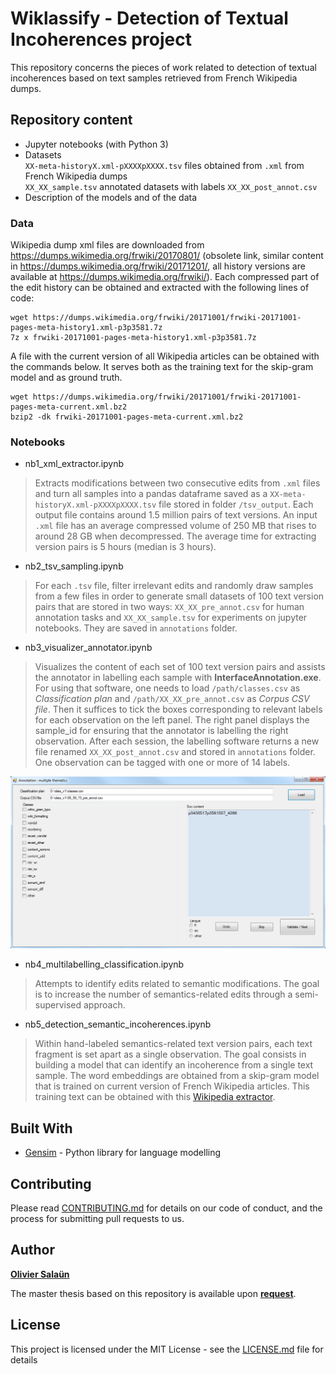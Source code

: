 # Wiklassify - Detection of Textual Incoherences project

This repository concerns the pieces of work related to detection of textual incoherences based on text samples retrieved from French Wikipedia dumps.

## Repository content

* Jupyter notebooks (with Python 3)
* Datasets<br>
   <code>XX-meta-historyX.xml-pXXXXpXXXX.tsv</code> files obtained from <code>.xml</code> from French Wikipedia dumps<br>
   <code>XX_XX_sample.tsv</code> annotated datasets with labels <code>XX_XX_post_annot.csv</code>
* Description of the models and of the data

### Data

Wikipedia dump xml files are downloaded from https://dumps.wikimedia.org/frwiki/20170801/ (obsolete link, similar content in https://dumps.wikimedia.org/frwiki/20171201/, all history versions are available at https://dumps.wikimedia.org/frwiki/). Each compressed part of the edit history can be obtained and extracted with the following lines of code:

```
wget https://dumps.wikimedia.org/frwiki/20171001/frwiki-20171001-pages-meta-history1.xml-p3p3581.7z
7z x frwiki-20171001-pages-meta-history1.xml-p3p3581.7z
```

A file with the current version of all Wikipedia articles can be obtained with the commands below. It serves both as the training text for the skip-gram model and as ground truth.

```
wget https://dumps.wikimedia.org/frwiki/20171001/frwiki-20171001-pages-meta-current.xml.bz2
bzip2 -dk frwiki-20171001-pages-meta-current.xml.bz2
```

### Notebooks

* nb1_xml_extractor.ipynb

> Extracts modifications between two consecutive edits from <code>.xml</code> files and turn all samples into a pandas dataframe saved as a <code>XX-meta-historyX.xml-pXXXXpXXXX.tsv</code> file stored in folder <code>/tsv_output</code>. Each output file contains around 1.5 million pairs of text versions. An input <code>.xml</code> file has an average compressed volume of 250 MB that rises to around 28 GB when decompressed. The average time for extracting version pairs is 5 hours (median is 3 hours).
    
* nb2_tsv_sampling.ipynb

> For each <code>.tsv</code> file, filter irrelevant edits and randomly draw samples from a few files in order to generate small datasets of 100 text version pairs that are stored in two ways: <code>XX_XX_pre_annot.csv</code> for human annotation tasks and <code>XX_XX_sample.tsv</code> for experiments on jupyter notebooks. They are saved in <code>annotations</code> folder.

* nb3_visualizer_annotator.ipynb

> Visualizes the content of each set of 100 text version pairs and assists the annotator in labelling each sample with **InterfaceAnnotation.exe**. For using that software, one needs to load <code>/path/classes.csv</code> as *Classification plan* and <code>/path/XX_XX_pre_annot.csv</code> as *Corpus CSV file*. Then it suffices to tick the boxes corresponding to relevant labels for each observation on the left panel. The right panel displays the sample_id for ensuring that the annotator is labelling the right observation. After each session, the labelling software returns a new file renamed <code>XX_XX_post_annot.csv</code> and stored in <code>annotations</code> folder. One observation can be tagged with one or more of 14 labels.

![alt text](https://github.com/synapse-developpement/Wiklassify/raw/master/data/annotation_kit/Capture.PNG)

* nb4_multilabelling_classification.ipynb

> Attempts to identify edits related to semantic modifications. The goal is to increase the number of semantics-related edits through a semi-supervised approach.

* nb5_detection_semantic_incoherences.ipynb

> Within hand-labeled semantics-related text version pairs, each text fragment is set apart as a single observation. The goal consists in building a model that can identify an incoherence from a single text sample. The word embeddings are obtained from a skip-gram model that is trained on current version of French Wikipedia articles. This training text can be obtained with this [Wikipedia extractor](https://github.com/bwbaugh/wikipedia-extractor).

## Built With

* [Gensim](https://radimrehurek.com/gensim/) - Python library for language modelling

## Contributing

Please read [CONTRIBUTING.md](https://github.com/synapse-developpement/Wiklassify/blob/master/CONTRIBUTING.md) for details on our code of conduct, and the process for submitting pull requests to us.

## Author

[**Olivier Salaün**](https://github.com/oliviersalaun)

The master thesis based on this repository is available upon [**request**](mailto:oliviersalaun2mail-github@yahoo.com).

## License

This project is licensed under the MIT License - see the [LICENSE.md](LICENSE.md) file for details
